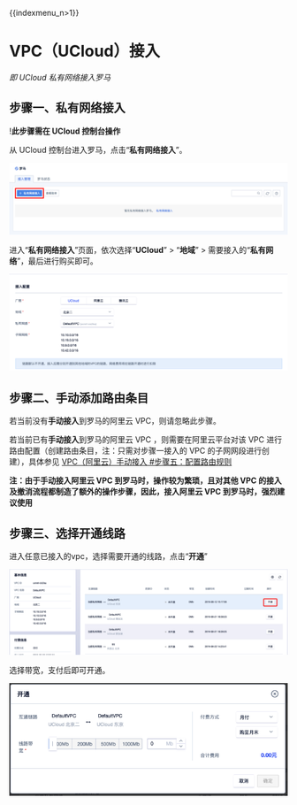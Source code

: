 {{indexmenu_n>1}}

# VPC（UCloud）接入

*即 UCloud 私有网络接入罗马*

## 步骤一、私有网络接入

\!**<span class="underline">此步骤需在 UCloud 控制台操作</span>**

从 UCloud 控制台进入罗马，点击“**私有网络接入**”。

![](/images/operation/私有网络接入.png)

进入“**私有网络接入**”页面，依次选择“**UCloud**” \> “**地域**” \>
需要接入的“**私有网络**”，最后进行购买即可。

![](/images/operation/ucloud_access/ucloud私有网络接入.png)

## 步骤二、手动添加路由条目

若当前没有**手动接入**到罗马的阿里云 VPC，则请忽略此步骤。

若当前已有**手动接入**到罗马的阿里云 VPC ，则需要在阿里云平台对该 VPC 进行路由配置（创建路由条目，注：只需对步骤一接入的 VPC
的子网网段进行创建），具体参见 [VPC（阿里云）手动接入
\#步骤五：配置路由规则](/network/roma/operation/ali_manual_access#%E6%9F%A5%E7%9C%8B%E5%B7%B2%E6%8E%A5%E5%85%A5%E7%BD%97%E9%A9%AC%E7%9A%84vpc%E7%9A%84%E5%AD%90%E7%BD%91%E7%BD%91%E6%AE%B5)

**注：由于手动接入阿里云 VPC 到罗马时，操作较为繁琐，且对其他 VPC 的接入及撤消流程都制造了额外的操作步骤，因此，接入阿里云 VPC
到罗马时，强烈建议使用 [](/network/roma/operation/ali_auto_access)**

## 步骤三、选择开通线路

进入任意已接入的vpc，选择需要开通的线路，点击“**开通**”

![](/images/operation/开通.png)

选择带宽，支付后即可开通。

![](/images/operation/开通支付.png)
